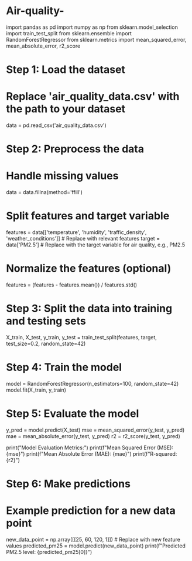 # Air-quality-
import pandas as pd
import numpy as np
from sklearn.model_selection import train_test_split
from sklearn.ensemble import RandomForestRegressor
from sklearn.metrics import mean_squared_error, mean_absolute_error, r2_score

# Step 1: Load the dataset
# Replace 'air_quality_data.csv' with the path to your dataset
data = pd.read_csv('air_quality_data.csv')

# Step 2: Preprocess the data
# Handle missing values
data = data.fillna(method='ffill')

# Split features and target variable
features = data[['temperature', 'humidity', 'traffic_density', 'weather_conditions']]  # Replace with relevant features
target = data['PM2.5']  # Replace with the target variable for air quality, e.g., PM2.5

# Normalize the features (optional)
features = (features - features.mean()) / features.std()

# Step 3: Split the data into training and testing sets
X_train, X_test, y_train, y_test = train_test_split(features, target, test_size=0.2, random_state=42)

# Step 4: Train the model
model = RandomForestRegressor(n_estimators=100, random_state=42)
model.fit(X_train, y_train)

# Step 5: Evaluate the model
y_pred = model.predict(X_test)
mse = mean_squared_error(y_test, y_pred)
mae = mean_absolute_error(y_test, y_pred)
r2 = r2_score(y_test, y_pred)

print("Model Evaluation Metrics:")
print(f"Mean Squared Error (MSE): {mse}")
print(f"Mean Absolute Error (MAE): {mae}")
print(f"R-squared: {r2}")

# Step 6: Make predictions
# Example prediction for a new data point
new_data_point = np.array([[25, 60, 120, 1]])  # Replace with new feature values
predicted_pm25 = model.predict(new_data_point)
print(f"Predicted PM2.5 level: {predicted_pm25[0]}")
